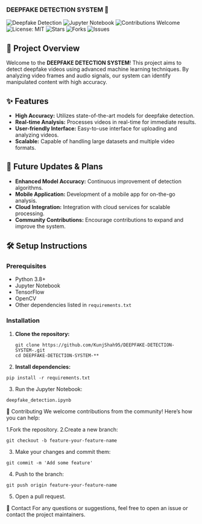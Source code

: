### DEEPFAKE DETECTION SYSTEM 🚀

![Deepfake Detection](https://img.shields.io/badge/Deepfake-Detection-blue)
![Jupyter Notebook](https://img.shields.io/badge/Made%20with-Jupyter%20Notebook-orange)
![Contributions Welcome](https://img.shields.io/badge/Contributions-Welcome-brightgreen)
![License: MIT](https://img.shields.io/badge/License-MIT-yellow.svg)
![Stars](https://img.shields.io/github/stars/KunjShah95/DEEPFAKE-DETECTION-SYSTEM-.svg)
![Forks](https://img.shields.io/github/forks/KunjShah95/DEEPFAKE-DETECTION-SYSTEM-.svg)
![Issues](https://img.shields.io/github/issues/KunjShah95/DEEPFAKE-DETECTION-SYSTEM-.svg)

## 📖 Project Overview

Welcome to the **DEEPFAKE DETECTION SYSTEM**! This project aims to detect deepfake videos using advanced machine learning techniques. By analyzing video frames and audio signals, our system can identify manipulated content with high accuracy.

## ✨ Features

- **High Accuracy:** Utilizes state-of-the-art models for deepfake detection.
- **Real-time Analysis:** Processes videos in real-time for immediate results.
- **User-friendly Interface:** Easy-to-use interface for uploading and analyzing videos.
- **Scalable:** Capable of handling large datasets and multiple video formats.

## 📅 Future Updates & Plans

- **Enhanced Model Accuracy:** Continuous improvement of detection algorithms.
- **Mobile Application:** Development of a mobile app for on-the-go analysis.
- **Cloud Integration:** Integration with cloud services for scalable processing.
- **Community Contributions:** Encourage contributions to expand and improve the system.

## 🛠️ Setup Instructions

### Prerequisites

- Python 3.8+
- Jupyter Notebook
- TensorFlow
- OpenCV
- Other dependencies listed in `requirements.txt`

### Installation

1. **Clone the repository:**
   ```
   git clone https://github.com/KunjShah95/DEEPFAKE-DETECTION-SYSTEM-.git
   cd DEEPFAKE-DETECTION-SYSTEM-**
   ```
2. **Install dependencies:**
```
pip install -r requirements.txt
```
3. Run the Jupyter Notebook:
```
deepfake_detection.ipynb
```

🤝 Contributing
We welcome contributions from the community! Here’s how you can help:

1.Fork the repository.
2.Create a new branch:
```
git checkout -b feature-your-feature-name
```

3. Make your changes and commit them:
```
git commit -m 'Add some feature'
```

4. Push to the branch:
```
git push origin feature-your-feature-name
```

5. Open a pull request.

📧 Contact
For any questions or suggestions, feel free to open an issue or contact the project maintainers.

